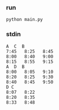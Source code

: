 ### run
```
python main.py
```

### stdin
```
A  C  B
7:45   8:25   8:45
8:00   8:40   9:00
8:15   8:55   9:15
A  D  B
8:00   8:05   9:10
8:20   8:25   9:30
8:40   8:45   9:50
D C
8:07   8:22
8:20   8:35
8:33   8:48
```
